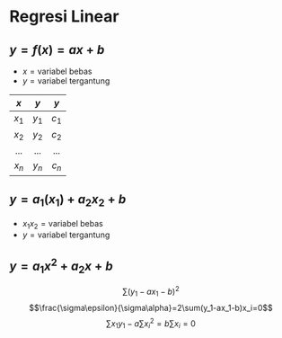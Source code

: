 # Regresi Linear

## $y=f(x)=ax+b$

- $x=\text{variabel bebas}$
- $y=\text{variabel tergantung}$

|$x$|$y$|$y$|
|:---:|:---:|:---:|
|$x_1$|$y_1$|$c_1$|
|$x_2$|$y_2$|$c_2$|
|$...$|$...$|$...$|
|$x_n$|$y_n$|$c_n$|

## $y=a_1(x_1)+a_2x_2+b$

- $x_1x_2=\text{variabel bebas}$
- $y=\text{variabel tergantung}$

## $y=a_1x^2+a_2x+b$

$$\sum (y_1-ax_1-b)^2$$
$$\frac{\sigma\epsilon}{\sigma\alpha}=2\sum(y_1-ax_1-b)x_i=0$$
$$\sum x_1y_1-a\sum x_i^2=b\sum x_i=0$$

